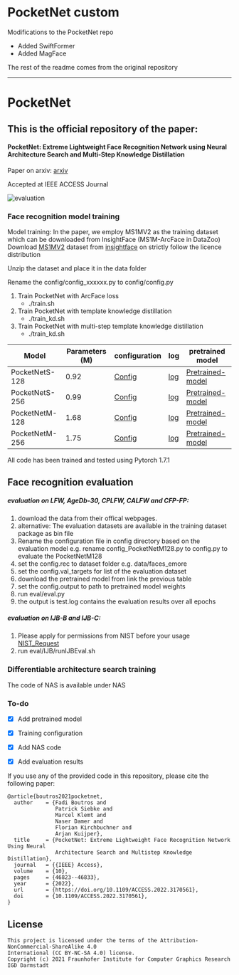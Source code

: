 # PocketNet custom

Modifications to the PocketNet repo
- Added SwiftFormer
- Added MagFace

The rest of the readme comes from the original repository

--------

# PocketNet



## This is the official repository of the paper:
#### PocketNet: Extreme Lightweight Face Recognition Network using Neural Architecture Search and  Multi-Step Knowledge Distillation
Paper on arxiv: [arxiv](https://arxiv.org/abs/2108.10710)

Accepted at IEEE ACCESS Journal

![evaluation](https://raw.githubusercontent.com/fdbtrs/PocketNet/main/logs/tradeoff.png)


### Face recognition  model training 
Model training:
In the paper, we employ MS1MV2 as the training dataset which can be downloaded from InsightFace (MS1M-ArcFace in DataZoo)
Download [MS1MV2](https://drive.google.com/file/d/1SXS4-Am3bsKSK615qbYdbA_FMVh3sAvR/view?usp=sharing) dataset from [insightface](https://github.com/deepinsight/insightface/tree/master/recognition/_datasets_) on strictly follow the licence distribution

Unzip the dataset and place it in the data folder

Rename the config/config_xxxxxx.py to config/config.py
1. Train PocketNet with ArcFace loss
   + ./train.sh
2. Train PocketNet with template knowledge distillation
    + ./train_kd.sh
3. Train PocketNet with multi-step template knowledge distillation
    + ./train_kd.sh

| Model  | Parameters (M)| configuration | log| pretrained model| 
| ------------- | ------------- |  ------------- |------------- |------------- |
| PocketNetS-128 |0.92 |[Config](config/config_PocketNetS128.py)| [log](https://www.dropbox.com/s/hha0qp63y8w46ng/training.log?dl=0)|[Pretrained-model](https://www.dropbox.com/sh/38mhqa19xx28438/AABw64kuY4ExrE4NAQLLiJJwa?dl=0)  |
| PocketNetS-256 |0.99 |[Config](config/config_PocketNetS256.py)| [log](https://www.dropbox.com/s/tenmtzjrghaos75/training.log?dl=0)|[Pretrained-model](https://www.dropbox.com/sh/n2blqt17bg5eh1m/AAAxhWFZ2mC2hveuHzSMy0mma?dl=0) |
| PocketNetM-128 |1.68 |[Config](config/config_PocketNetM128.py) | [log](https://www.dropbox.com/s/o0vnxns6hmmj1rg/training.log?dl=0)|[Pretrained-model](https://www.dropbox.com/sh/a8qgqkyryli0nl2/AABPlP5fmiZzlN8IV64BBGica?dl=0)  |
| PocketNetM-256 |1.75 |[Config](config/config_PocketNetM256.py)| [log](https://www.dropbox.com/s/lqs47v4rc5g7425/training.log?dl=0) |[Pretrained-model](https://www.dropbox.com/sh/4dz14jgynrmsdgb/AAAsfYtKBXg1tPuK7RwzDbGva?dl=0)  |



All code has been trained and tested using  Pytorch 1.7.1

## Face recognition evaluation
##### evaluation on LFW, AgeDb-30, CPLFW, CALFW and CFP-FP: 
1. download the data from their offical webpages.
2. alternative: The evaluation datasets are available in the training dataset package as bin file
3. Rename the configuration file in config directory based on the evaluation model e.g. rename config_PocketNetM128.py to config.py to evaluate the PocketNetM128
4. set the config.rec to dataset folder e.g. data/faces_emore
5. set the config.val_targets for list of the evaluation dataset
6. download the pretrained model from link the previous table
7. set the config.output to path to pretrained model weights
8. run eval/eval.py
9. the output is test.log contains the evaluation results over all epochs

##### evaluation on IJB-B and IJB-C: 

1. Please apply for permissions from NIST before your usage [NIST_Request](https://nigos.nist.gov/datasets/ijbc/request)
2. run eval/IJB/runIJBEval.sh
 

### Differentiable architecture search training
The code of NAS is available under NAS
### To-do 
- [x] Add pretrained model
- [x] Training configuration
- [x] Add NAS code
- [x] Add evaluation results

 
 
If you use any of the provided code in this repository, please cite the following paper:
```
@article{boutros2021pocketnet,
  author    = {Fadi Boutros and
               Patrick Siebke and
               Marcel Klemt and
               Naser Damer and
               Florian Kirchbuchner and
               Arjan Kuijper},
  title     = {PocketNet: Extreme Lightweight Face Recognition Network Using Neural
               Architecture Search and Multistep Knowledge Distillation},
  journal   = {{IEEE} Access},
  volume    = {10},
  pages     = {46823--46833},
  year      = {2022},
  url       = {https://doi.org/10.1109/ACCESS.2022.3170561},
  doi       = {10.1109/ACCESS.2022.3170561},
}
```


## License

```
This project is licensed under the terms of the Attribution-NonCommercial-ShareAlike 4.0 
International (CC BY-NC-SA 4.0) license. 
Copyright (c) 2021 Fraunhofer Institute for Computer Graphics Research IGD Darmstadt
```
